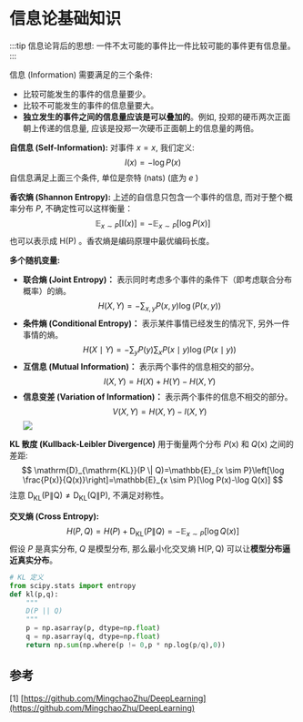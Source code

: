 # 信息论基础知识

:::tip
信息论背后的思想: 一件不太可能的事件比一件比较可能的事件更有信息量。
:::

信息 (Information) 需要满足的三个条件:
- 比较可能发生的事件的信息量要少。
- 比较不可能发生的事件的信息量要大。
- **独立发生的事件之间的信息量应该是可以叠加的**。例如, 投郑的硬币两次正面朝上传递的信息量, 应该是投郑一次硬币正面朝上的信息量的两倍。

**自信息 (Self-Information):** 对事件 $x=x$, 我们定义:
$$
I(x)=-\log P(x)
$$
自信息满足上面三个条件, 单位是奈特 (nats) (底为 $e$ )

**香农熵 (Shannon Entropy):** 上述的自信息只包含一个事件的信息, 而对于整个概率分布 $P$, 不确定性可以这样衡量：
$$
\mathbb{E}_{x \sim P}[\mathrm{I}(x)]=-\mathbb{E}_{x \sim P}[\log P(x)]
$$
也可以表示成 $\mathrm{H}(\mathrm{P})$ 。香农熵是编码原理中最优编码长度。

**多个随机变量:**
- **联合熵 (Joint Entropy)：** 表示同时考虑多个事件的条件下（即考虑联合分布概率）的熵。
$$
H(X, Y)=-\sum_{x, y} P(x, y) \log (P(x, y))
$$
- **条件熵 (Conditional Entropy)：** 表示某件事情已经发生的情况下, 另外一件事情的熵。
$$
H(X \mid Y)=-\sum_{y} P(y) \sum_{x} P(x \mid y) \log (P(x \mid y))
$$
- **互信息 (Mutual Information)：** 表示两个事件的信息相交的部分。
$$
I(X, Y)=H(X)+H(Y)-H(X, Y)
$$
- **信息变差 (Variation of Information)：** 表示两个事件的信息不相交的部分。
$$
V(X, Y)=H(X, Y)-I(X, Y)
$$
![](https://sonder-images.oss-cn-beijing.aliyuncs.com/img/20220226214358.png)

**KL 散度 (Kullback-Leibler Divergence)** 用于衡量两个分布 $P(\mathrm{x})$ 和 $Q(\mathrm{x})$ 之间的差距:
$$
\mathrm{D}_{\mathrm{KL}}(P \| Q)=\mathbb{E}_{x \sim P}\left[\log \frac{P(x)}{Q(x)}\right]=\mathbb{E}_{x \sim P}[\log P(x)-\log Q(x)]
$$
注意 $\mathrm{D}_{\mathrm{KL}}(\mathrm{P} \| \mathrm{Q}) \neq \mathrm{D}_{\mathrm{KL}}(\mathrm{Q} \| \mathrm{P})$, 不满足对称性。

**交叉熵 (Cross Entropy):**
$$
H(P, Q)=H(P)+\mathrm{D}_{\mathrm{KL}}(P \| Q)=-\mathbb{E}_{x \sim P}[\log Q(x)]
$$
假设 $P$ 是真实分布, $Q$ 是模型分布, 那么最小化交叉熵 $\mathrm{H}(\mathrm{P}, \mathrm{Q})$ 可以让**模型分布逼近真实分布**。

```python
# KL 定义
from scipy.stats import entropy
def kl(p,q):
	"""
	D(P || Q)
	"""
	p = np.asarray(p, dtype=np.float)
	q = np.asarray(q, dtype=np.float)
	return np.sum(np.where(p != 0,p * np.log(p/q),0))
```

## 参考
[1]  [https://github.com/MingchaoZhu/DeepLearning](https://github.com/MingchaoZhu/DeepLearning)

